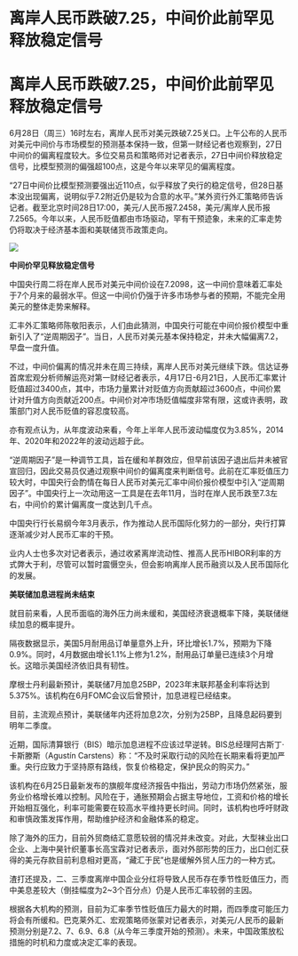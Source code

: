# 离岸人民币跌破7.25，中间价此前罕见释放稳定信号

# 离岸人民币跌破7.25，中间价此前罕见释放稳定信号

6月28日（周三）16时左右，离岸人民币对美元跌破7.25关口。上午公布的人民币对美元中间价与市场模型的预测基本保持一致，但第一财经记者也观察到，27日中间价的偏离程度较大。多位交易员和策略师对记者表示，27日中间价释放稳定信号，比模型预测的偏强超100点，这是今年以来罕见的偏离程度。

“27日中间价比模型预测要强出近110点，似乎释放了央行的稳定信号，但28日基本没出现偏离，说明似乎7.2附近仍是较为合意的水平。”某外资行外汇策略师告诉记者。截至北京时间28日17:00，美元/人民币报7.2458，美元/离岸人民币报7.2565。今年以来，人民币贬值都由市场驱动，罕有干预迹象，未来的汇率走势仍将取决于经济基本面和美联储货币政策走向。

![](https://inews.gtimg.com/om_bt/OxGJHXfMKXa2rpaO91Dzt1peY25yxfw2rvBPhLO5Ieu6MAA/1000)

**中间价罕见释放稳定信号**

中国央行周二将在岸人民币对美元中间价设在7.2098，这一中间价意味着汇率处于7个月来的最弱水平。但这一中间价仍强于许多市场参与者的预期，不能完全用美元的整体走势来解释。

汇丰外汇策略师陈敬阳表示，人们由此猜测，中国央行可能在中间价报价模型中重新引入了“逆周期因子”。当日，人民币对美元基本保持稳定，并未大幅偏离7.2，早盘一度升值。

不过，中间价偏离的情况并未在周三持续，离岸人民币对美元继续下跌。信达证券首席宏观分析师解运亮对第一财经记者表示，4月17日-6月21日，人民币汇率累计贬值超过3400点，其中，市场力量累计对贬值方向贡献超过3600点，中间价累计对升值方向贡献近200点。中间价对冲市场贬值幅度非常有限，这或许表明，政策部门对人民币贬值的容忍度较高。

亦有观点认为，从年度波动来看，今年上半年人民币波动幅度仅为3.85%，2014年、2020年和2022年的波动远超于此。

“逆周期因子”是一种调节工具，旨在缓和羊群效应，但早前该因子退出后并未被官宣回归，因此交易员仅通过观察中间价的偏离度来判断信号。此前在汇率贬值压力较大时，中国央行会酌情在每日人民币对美元汇率中间价报价模型中引入“逆周期因子”。中国央行上一次动用这一工具是在去年11月，当时在岸人民币跌至7.3左右，中间价的累计偏离度一度达到几千点。

中国央行行长易纲今年3月表示，作为推动人民币国际化努力的一部分，央行打算逐渐减少对人民币汇率的干预。

业内人士也多次对记者表示，通过收紧离岸流动性、推高人民币HIBOR利率的方式弊大于利，尽管可以暂时震慑空头，但会影响离岸人民币融资以及人民币国际化的发展。

**美联储加息进程尚未结束**

就目前来看，人民币面临的海外压力尚未缓和，美国经济衰退概率下降，美联储继续加息的概率提升。

隔夜数据显示，美国5月耐用品订单量意外上升，环比增长1.7%，预期为下降0.9%。同时，4月数据由增长1.1%上修为1.2%，耐用品订单量已连续3个月增长。这暗示美国经济依旧具有韧性。

摩根士丹利最新预计，美联储7月加息25BP，2023年末联邦基金利率将达到5.375%。该机构在6月FOMC会议后曾预计，加息进程已经结束。

目前，主流观点预计，美联储年内还将加息2次，分别为25BP，且降息起码要到明年二季度。

近期，国际清算银行（BIS）暗示加息进程不应该过早逆转。BIS总经理阿古斯丁·卡斯滕斯（Agustín
Carstens）称：“不及时采取行动的风险在长期来看将更加严重。央行应致力于坚持原有路线，恢复价格稳定，保护民众的购买力。”

该机构在6月25日最新发布的旗舰年度经济报告中指出，劳动力市场仍然紧张，服务业价格增长难以控制。风险在于，通胀预期会占据主导地位，工资和价格的增长开始相互强化，利率可能需要在较高水平维持更长时间。同时，该机构也呼吁财政和审慎政策发挥作用，帮助维护经济和金融体系的稳定。

除了海外的压力，目前外贸商结汇意愿较弱的情况并未改变。对此，大型袜业出口企业、上海中昊针织董事长高宝霖对记者表示，面对外部形势的压力，出口创汇获得的美元存款目前利息相对更高，“藏汇于民”也是缓解外贸人压力的一种方式。

渣打还提及，二、三季度离岸中国企业分红将导致人民币存在季节性贬值压力，而中美息差较大（倒挂幅度为2~3个百分点）仍是人民币汇率较弱的主因。

根据各大机构的预测，目前为汇率季节性贬值压力最大的时期，而四季度可能压力将会有所缓和。巴克莱外汇、宏观策略师张蒙对记者表示，对美元/人民币的最新预测分别是7.2、7、6.9、6.8（从今年三季度开始的预测）。未来，中国政策放松措施的时机和力度或决定汇率的表现。


